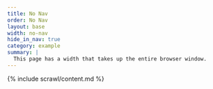 ```yaml
---
title: No Nav
order: No Nav
layout: base
width: no-nav
hide_in_nav: true
category: example
summary: |
  This page has a width that takes up the entire browser window.
---
```


{% include scrawl/content.md %}
